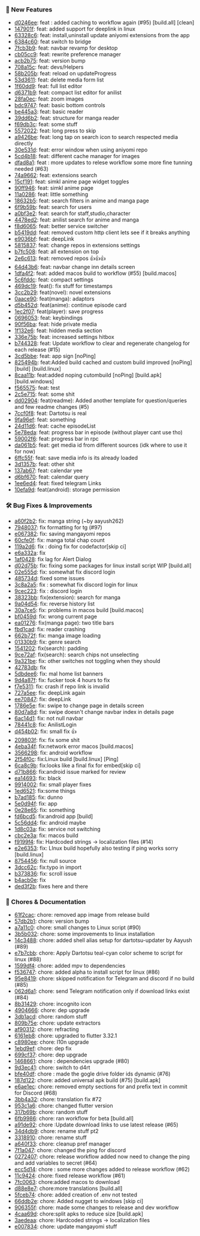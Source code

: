 

### 🎉 New Features
* [d0246ee](https://github.com/grayankit/DantotsuRe/commit/d0246ee): feat : added caching to workflow again (#95) [build.all] [clean]
* [147901f](https://github.com/grayankit/DantotsuRe/commit/147901f): feat: added support for deeplink in linux
* [63328c6](https://github.com/grayankit/DantotsuRe/commit/63328c6): feat: install,uninstall update aniyomi extensions from the app
* [6384c60](https://github.com/grayankit/DantotsuRe/commit/6384c60): feat switch to bridge
* [7fcb3b9](https://github.com/grayankit/DantotsuRe/commit/7fcb3b9): feat: navbar revamp for desktop
* [cb05cc9](https://github.com/grayankit/DantotsuRe/commit/cb05cc9): feat: rewrite preference manager
* [acb2b75](https://github.com/grayankit/DantotsuRe/commit/acb2b75): feat: version bump
* [708a15c](https://github.com/grayankit/DantotsuRe/commit/708a15c): feat: devs/Helpers
* [58b205b](https://github.com/grayankit/DantotsuRe/commit/58b205b): feat: reload on updateProgress
* [53d3611](https://github.com/grayankit/DantotsuRe/commit/53d3611): feat: delete media form list
* [1f60dd9](https://github.com/grayankit/DantotsuRe/commit/1f60dd9): feat: full list editor
* [d6371b9](https://github.com/grayankit/DantotsuRe/commit/d6371b9): feat: compact list editor for anilist
* [28fa0ec](https://github.com/grayankit/DantotsuRe/commit/28fa0ec): feat: zoom images
* [bdc9747](https://github.com/grayankit/DantotsuRe/commit/bdc9747): feat: basic bottom controls
* [be445a3](https://github.com/grayankit/DantotsuRe/commit/be445a3): feat: basic reader
* [39dd6b2](https://github.com/grayankit/DantotsuRe/commit/39dd6b2): feat: structure for manga reader
* [f69db3c](https://github.com/grayankit/DantotsuRe/commit/f69db3c): feat: some stuff
* [5572022](https://github.com/grayankit/DantotsuRe/commit/5572022): feat: long press to skip
* [a9426be](https://github.com/grayankit/DantotsuRe/commit/a9426be): feat: long tap on search icon to search respected media directly
* [30e531d](https://github.com/grayankit/DantotsuRe/commit/30e531d): feat: error window when using aniyomi repo
* [5cd4b18](https://github.com/grayankit/DantotsuRe/commit/5cd4b18): feat: different cache manager for images
* [dfad8a1](https://github.com/grayankit/DantotsuRe/commit/dfad8a1): feat : more updates to relese workflow some more fine tunning needed (#63)
* [74a9662](https://github.com/grayankit/DantotsuRe/commit/74a9662): feat: extensions search
* [15cf191](https://github.com/grayankit/DantotsuRe/commit/15cf191): feat: simkl anime page widget toggles
* [90ff946](https://github.com/grayankit/DantotsuRe/commit/90ff946): feat: simkl anime page
* [11a0286](https://github.com/grayankit/DantotsuRe/commit/11a0286): feat: little something
* [18632b5](https://github.com/grayankit/DantotsuRe/commit/18632b5): feat: search filters in anime and manga page
* [6f9b59b](https://github.com/grayankit/DantotsuRe/commit/6f9b59b): feat: search for users
* [a0bf3e2](https://github.com/grayankit/DantotsuRe/commit/a0bf3e2): feat: search for staff,studio,character
* [4478ed2](https://github.com/grayankit/DantotsuRe/commit/4478ed2): feat: anilist search for anime and manga
* [f8d6065](https://github.com/grayankit/DantotsuRe/commit/f8d6065): feat: better service switcher
* [b5419dd](https://github.com/grayankit/DantotsuRe/commit/b5419dd): feat: removed custom http client lets see if it breaks anything
* [e9036bf](https://github.com/grayankit/DantotsuRe/commit/e9036bf): feat: deepLink
* [5815837](https://github.com/grayankit/DantotsuRe/commit/5815837): feat: change repos in extensions settings
* [b7fc508](https://github.com/grayankit/DantotsuRe/commit/b7fc508): feat: all extension on top
* [2e6c613](https://github.com/grayankit/DantotsuRe/commit/2e6c613): feat: removed repos 👍👍👍
* [64d43b6](https://github.com/grayankit/DantotsuRe/commit/64d43b6): feat: navbar change inn details screen
* [1dfa4f2](https://github.com/grayankit/DantotsuRe/commit/1dfa4f2): feat: added macos build to workflow (#55) [build.macos]
* [5c6fddc](https://github.com/grayankit/DantotsuRe/commit/5c6fddc): feat: compact settings
* [469dc19](https://github.com/grayankit/DantotsuRe/commit/469dc19): feat(): fix stuff for timestamps
* [3cc2b29](https://github.com/grayankit/DantotsuRe/commit/3cc2b29): feat(novel): novel extensions
* [0aace90](https://github.com/grayankit/DantotsuRe/commit/0aace90): feat(manga): adaptors
* [d5b452d](https://github.com/grayankit/DantotsuRe/commit/d5b452d): feat(anime): continue episode card
* [1ec2f07](https://github.com/grayankit/DantotsuRe/commit/1ec2f07): feat(player): save progress
* [0696053](https://github.com/grayankit/DantotsuRe/commit/0696053): feat: keybindings
* [90f56ba](https://github.com/grayankit/DantotsuRe/commit/90f56ba): feat: hide private media
* [1f132e6](https://github.com/grayankit/DantotsuRe/commit/1f132e6): feat: hidden media section
* [336e75b](https://github.com/grayankit/DantotsuRe/commit/336e75b): feat: increased settings hitbox
* [b744328](https://github.com/grayankit/DantotsuRe/commit/b744328): feat: Update workflow to clear and regenerate changelog for each release (#15)
* [3cd5bbe](https://github.com/grayankit/DantotsuRe/commit/3cd5bbe): feat: app sign [noPing]
* [825494b](https://github.com/grayankit/DantotsuRe/commit/825494b): feat:Added build cached and custom build improved [noPing] [build] [build.linux]
* [8caa11b](https://github.com/grayankit/DantotsuRe/commit/8caa11b): feat:added noping cutombuild [noPing] [build.apk] [build.windows]
* [f565575](https://github.com/grayankit/DantotsuRe/commit/f565575): feat: test
* [2c5e715](https://github.com/grayankit/DantotsuRe/commit/2c5e715): feat: some shit
* [dd02904](https://github.com/grayankit/DantotsuRe/commit/dd02904): feat(readme): Added another template for question/queries and few readme changes (#5)
* [7ccf0f8](https://github.com/grayankit/DantotsuRe/commit/7ccf0f8): feat: Dartotsu is real
* [9fa96ef](https://github.com/grayankit/DantotsuRe/commit/9fa96ef): feat: something
* [24d11d6](https://github.com/grayankit/DantotsuRe/commit/24d11d6): feat: cache episodeList
* [5e78eda](https://github.com/grayankit/DantotsuRe/commit/5e78eda): feat: progress bar in episode (without player cant use tho)
* [59002f6](https://github.com/grayankit/DantotsuRe/commit/59002f6): feat: progress bar in rpc
* [da061b5](https://github.com/grayankit/DantotsuRe/commit/da061b5): feat: get media id from different sources (idk where to use it for now)
* [6ffc55f](https://github.com/grayankit/DantotsuRe/commit/6ffc55f): feat: save media info is its already loaded
* [3d1357b](https://github.com/grayankit/DantotsuRe/commit/3d1357b): feat: other shit
* [137ab67](https://github.com/grayankit/DantotsuRe/commit/137ab67): feat: calendar yee
* [d6bf670](https://github.com/grayankit/DantotsuRe/commit/d6bf670): feat: calendar query
* [1ee6ed4](https://github.com/grayankit/DantotsuRe/commit/1ee6ed4): feat: fixed telegram Links
* [10efa9d](https://github.com/grayankit/DantotsuRe/commit/10efa9d): feat(android): storage permission

### 🛠️ Bug Fixes & Improvements
* [a60f2b2](https://github.com/grayankit/DantotsuRe/commit/a60f2b2): fix: manga string (~by aayush262)
* [7948037](https://github.com/grayankit/DantotsuRe/commit/7948037): fix formatting for tg (#97)
* [e067382](https://github.com/grayankit/DantotsuRe/commit/e067382): fix: saving mangayomi repos
* [60cfe0f](https://github.com/grayankit/DantotsuRe/commit/60cfe0f): fix: manga total chap count
* [119a2d6](https://github.com/grayankit/DantotsuRe/commit/119a2d6): fix : doing fix for codefactor[skip ci]
* [e6a332a](https://github.com/grayankit/DantotsuRe/commit/e6a332a): fix
* [1af0428](https://github.com/grayankit/DantotsuRe/commit/1af0428): fix lag for Alert Dialog
* [d02d75b](https://github.com/grayankit/DantotsuRe/commit/d02d75b): fix: fixing some packages for linux install script WIP [build.all]
* [02e555d](https://github.com/grayankit/DantotsuRe/commit/02e555d): fix: somewhat fix discord login
* [485734d](https://github.com/grayankit/DantotsuRe/commit/485734d): fixed some issues
* [3c8a2a5](https://github.com/grayankit/DantotsuRe/commit/3c8a2a5): fix : somewhat fix discord login for linux
* [9cec223](https://github.com/grayankit/DantotsuRe/commit/9cec223): fix : discord login
* [38323bb](https://github.com/grayankit/DantotsuRe/commit/38323bb): fix(extension): search for manga
* [9a04d54](https://github.com/grayankit/DantotsuRe/commit/9a04d54): fix: reverse history list
* [30a7ce5](https://github.com/grayankit/DantotsuRe/commit/30a7ce5): fix: problems in macos build [build.macos]
* [bf0459d](https://github.com/grayankit/DantotsuRe/commit/bf0459d): fix: wrong current page
* [ea01276](https://github.com/grayankit/DantotsuRe/commit/ea01276): fix(manga page): two title bars
* [fbd1cad](https://github.com/grayankit/DantotsuRe/commit/fbd1cad): fix: reader crashing
* [662b72f](https://github.com/grayankit/DantotsuRe/commit/662b72f): fix: manga image loading
* [01330b9](https://github.com/grayankit/DantotsuRe/commit/01330b9): fix: genre search
* [1541202](https://github.com/grayankit/DantotsuRe/commit/1541202): fix(search): padding
* [9ce72af](https://github.com/grayankit/DantotsuRe/commit/9ce72af): fix(search): search chips not unselecting
* [9a321be](https://github.com/grayankit/DantotsuRe/commit/9a321be): fix: other switches not toggling when they should
* [42783db](https://github.com/grayankit/DantotsuRe/commit/42783db): fix
* [5dbdee6](https://github.com/grayankit/DantotsuRe/commit/5dbdee6): fix: mal home list banners
* [9d4a87f](https://github.com/grayankit/DantotsuRe/commit/9d4a87f): fix: fucker took 4 hours to fix
* [f7e5311](https://github.com/grayankit/DantotsuRe/commit/f7e5311): fix: crash if repo link is invalid
* [727a5ee](https://github.com/grayankit/DantotsuRe/commit/727a5ee): fix: deepLink again
* [ee70847](https://github.com/grayankit/DantotsuRe/commit/ee70847): fix: deepLink
* [1786e5e](https://github.com/grayankit/DantotsuRe/commit/1786e5e): fix: swipe to change page in details screen
* [80d7a8d](https://github.com/grayankit/DantotsuRe/commit/80d7a8d): fix: swipe doesn't change navbar index in details page
* [6ac14d1](https://github.com/grayankit/DantotsuRe/commit/6ac14d1): fix: not null navbar
* [78441c8](https://github.com/grayankit/DantotsuRe/commit/78441c8): fix: AnilistLogin
* [d454b02](https://github.com/grayankit/DantotsuRe/commit/d454b02): fix: small fix 👍
* [209803f](https://github.com/grayankit/DantotsuRe/commit/209803f): fix: fix some shit
* [4eba34f](https://github.com/grayankit/DantotsuRe/commit/4eba34f): fix:network error macos [build.macos]
* [3566298](https://github.com/grayankit/DantotsuRe/commit/3566298): fix: android workflow
* [2f54f0c](https://github.com/grayankit/DantotsuRe/commit/2f54f0c): fix:Linux build [build.linux] [Ping]
* [6ca8c9b](https://github.com/grayankit/DantotsuRe/commit/6ca8c9b): fix:looks like a final fix for embed[skip ci]
* [d71b866](https://github.com/grayankit/DantotsuRe/commit/d71b866): fix:android issue marked for review
* [ea14693](https://github.com/grayankit/DantotsuRe/commit/ea14693): fix: black
* [9914002](https://github.com/grayankit/DantotsuRe/commit/9914002): fix: small player fixes
* [1ed6521](https://github.com/grayankit/DantotsuRe/commit/1ed6521): fix:some things
* [b7ad185](https://github.com/grayankit/DantotsuRe/commit/b7ad185): fix: dunno
* [5e0d94f](https://github.com/grayankit/DantotsuRe/commit/5e0d94f): fix: app
* [0e28e65](https://github.com/grayankit/DantotsuRe/commit/0e28e65): fix: something
* [fd6bcd5](https://github.com/grayankit/DantotsuRe/commit/fd6bcd5): fix:android app [build]
* [5c56dd4](https://github.com/grayankit/DantotsuRe/commit/5c56dd4): fix: android maybe
* [1d8c03a](https://github.com/grayankit/DantotsuRe/commit/1d8c03a): fix: service not switching
* [cbc2e3a](https://github.com/grayankit/DantotsuRe/commit/cbc2e3a): fix: macos build
* [f9199f4](https://github.com/grayankit/DantotsuRe/commit/f9199f4): fix: Hardcoded strings → localization files (#14)
* [e2e6353](https://github.com/grayankit/DantotsuRe/commit/e2e6353): fix: LInux build hopefully also testing if ping works sorry [build.linux]
* [8754456](https://github.com/grayankit/DantotsuRe/commit/8754456): fix: null source
* [3dcc62c](https://github.com/grayankit/DantotsuRe/commit/3dcc62c): fix:typo in import
* [b373836](https://github.com/grayankit/DantotsuRe/commit/b373836): fix: scroll issue
* [b4acb0e](https://github.com/grayankit/DantotsuRe/commit/b4acb0e): fix
* [ded3f2b](https://github.com/grayankit/DantotsuRe/commit/ded3f2b): fixes here and there

### 🧹 Chores & Documentation
* [61f2cac](https://github.com/grayankit/DantotsuRe/commit/61f2cac): chore: removed app image from release build
* [57db2b1](https://github.com/grayankit/DantotsuRe/commit/57db2b1): chore: version bump
* [a7a11c0](https://github.com/grayankit/DantotsuRe/commit/a7a11c0): chore: small changes to Linux script (#90)
* [3b5b032](https://github.com/grayankit/DantotsuRe/commit/3b5b032): chore: some improvements to linux installation
* [14c3488](https://github.com/grayankit/DantotsuRe/commit/14c3488): chore: added shell alias setup for dartotsu-updater by Aayush (#89)
* [e7b7cbb](https://github.com/grayankit/DantotsuRe/commit/e7b7cbb): chore: Apply Dartotsu teal-cyan color scheme to script for linux (#88)
* [1599df4](https://github.com/grayankit/DantotsuRe/commit/1599df4): chore: added mpv to dependencies
* [f536747](https://github.com/grayankit/DantotsuRe/commit/f536747): chore: added alpha to install script for linux (#86)
* [95e8419](https://github.com/grayankit/DantotsuRe/commit/95e8419): chore: skipped notification for Telegram and discord if no build (#85)
* [062d6a1](https://github.com/grayankit/DantotsuRe/commit/062d6a1): chore: send Telegram notification only if download links exist (#84)
* [8b31429](https://github.com/grayankit/DantotsuRe/commit/8b31429): chore: incognito icon
* [4904666](https://github.com/grayankit/DantotsuRe/commit/4904666): chore: dep upgrade
* [3db1acd](https://github.com/grayankit/DantotsuRe/commit/3db1acd): chore: random stuff
* [809b75e](https://github.com/grayankit/DantotsuRe/commit/809b75e): chore: update extractors
* [af90312](https://github.com/grayankit/DantotsuRe/commit/af90312): chore: refracting
* [6161eb8](https://github.com/grayankit/DantotsuRe/commit/6161eb8): chore: upgraded to flutter 3.32.1
* [c8980ee](https://github.com/grayankit/DantotsuRe/commit/c8980ee): chore: l10n upgrade
* [1ebd9ef](https://github.com/grayankit/DantotsuRe/commit/1ebd9ef): chore: dep fix
* [699cf37](https://github.com/grayankit/DantotsuRe/commit/699cf37): chore: dep upgrade
* [1468661](https://github.com/grayankit/DantotsuRe/commit/1468661): chore : dependencies upgrade (#80)
* [9d3ec41](https://github.com/grayankit/DantotsuRe/commit/9d3ec41): chore: switch to d4rt
* [bfe40df](https://github.com/grayankit/DantotsuRe/commit/bfe40df): chore : made the gogle drive folder ids dynamic (#76)
* [187d122](https://github.com/grayankit/DantotsuRe/commit/187d122): chore: added universal apk build (#75) [build.apk]
* [e6ae1ec](https://github.com/grayankit/DantotsuRe/commit/e6ae1ec): chore: removed empty sections for and prefix text in commit for Discord (#68)
* [3bb4a32](https://github.com/grayankit/DantotsuRe/commit/3bb4a32): chore: translation fix #72
* [953c1a6](https://github.com/grayankit/DantotsuRe/commit/953c1a6): chore: changed flutter version
* [317b69b](https://github.com/grayankit/DantotsuRe/commit/317b69b): chore: random stuff
* [6fb9986](https://github.com/grayankit/DantotsuRe/commit/6fb9986): chore: ran workflow for beta [build.all]
* [a91de92](https://github.com/grayankit/DantotsuRe/commit/a91de92): chore :Update download links to use latest release (#65)
* [34d4db9](https://github.com/grayankit/DantotsuRe/commit/34d4db9): chore: rename stuff pt2
* [3318910](https://github.com/grayankit/DantotsuRe/commit/3318910): chore: rename stuff
* [a640f33](https://github.com/grayankit/DantotsuRe/commit/a640f33): chore: cleanup pref manager
* [7f1a047](https://github.com/grayankit/DantotsuRe/commit/7f1a047): chore: changed the ping for discord
* [0272407](https://github.com/grayankit/DantotsuRe/commit/0272407): chore: release workflow added now need to change the ping and add variables to secret (#64)
* [ecc5d14](https://github.com/grayankit/DantotsuRe/commit/ecc5d14): chore : some more changes added to release workflow  (#62)
* [11c9424](https://github.com/grayankit/DantotsuRe/commit/11c9424): chore: fixed release workflow (#61)
* [7fc0063](https://github.com/grayankit/DantotsuRe/commit/7fc0063): chore:added macos to download
* [d88e8e7](https://github.com/grayankit/DantotsuRe/commit/d88e8e7): chore:more translations [build.all]
* [5fceb74](https://github.com/grayankit/DantotsuRe/commit/5fceb74): chore: added creation of .env not tested
* [66ddb2e](https://github.com/grayankit/DantotsuRe/commit/66ddb2e): chore: Added nugget to windows [skip ci]
* [906355f](https://github.com/grayankit/DantotsuRe/commit/906355f): chore: made some changes to release and  dev workflow
* [4caa69d](https://github.com/grayankit/DantotsuRe/commit/4caa69d): chore:split apks to reduce size [build.apk]
* [3aedeaa](https://github.com/grayankit/DantotsuRe/commit/3aedeaa): chore: Hardcoded strings → localization files
* [e007834](https://github.com/grayankit/DantotsuRe/commit/e007834): chore: update mangayomi stuff


